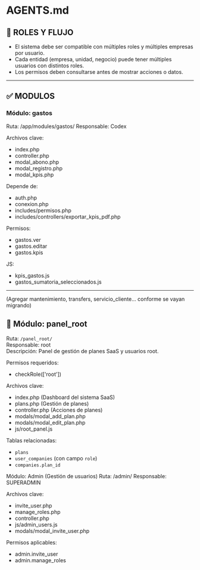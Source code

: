 # AGENTS.md

## 👤 ROLES Y FLUJO

- El sistema debe ser compatible con múltiples roles y múltiples empresas por usuario.
- Cada entidad (empresa, unidad, negocio) puede tener múltiples usuarios con distintos roles.
- Los permisos deben consultarse antes de mostrar acciones o datos.

---

## ✅ MODULOS

### Módulo: gastos
Ruta: /app/modules/gastos/
Responsable: Codex

Archivos clave:
- index.php
- controller.php
- modal_abono.php
- modal_registro.php
- modal_kpis.php

Depende de:
- auth.php
- conexion.php
- includes/permisos.php
- includes/controllers/exportar_kpis_pdf.php

Permisos:
- gastos.ver
- gastos.editar
- gastos.kpis

JS:
- kpis_gastos.js
- gastos_sumatoria_seleccionados.js

---

(Agregar mantenimiento, transfers, servicio_cliente... conforme se vayan migrando)

## 🧠 Módulo: panel_root

Ruta: `/panel_root/`  
Responsable: root  
Descripción: Panel de gestión de planes SaaS y usuarios root.

Permisos requeridos:
- checkRole(['root'])

Archivos clave:
- index.php (Dashboard del sistema SaaS)
- plans.php (Gestión de planes)
- controller.php (Acciones de planes)
- modals/modal_add_plan.php
- modals/modal_edit_plan.php
- js/root_panel.js

Tablas relacionadas:
- `plans`
- `user_companies` (con campo `role`)
- `companies.plan_id`

Módulo: Admin (Gestión de usuarios)
Ruta: /admin/
Responsable: SUPERADMIN

Archivos clave:
- invite_user.php
- manage_roles.php
- controller.php
- js/admin_users.js
- modals/modal_invite_user.php

Permisos aplicables:
- admin.invite_user
- admin.manage_roles
